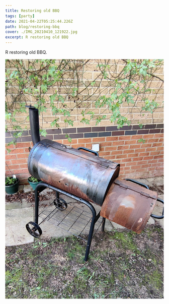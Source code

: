 ```yaml
---
title: Restoring old BBQ
tags: [party]
date: 2021-04-22T05:25:44.226Z
path: blog/restoring-bbq
cover: ./IMG_20210410_121922.jpg
excerpt: R restoring old BBQ
---
```

R restoring old BBQ.

![](./IMG_20210403_154948.jpg)